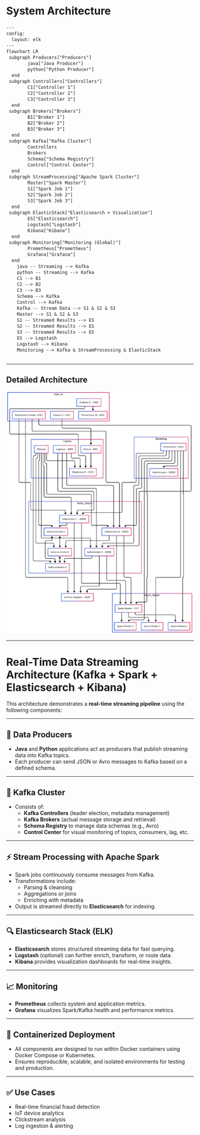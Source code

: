 # System Architecture

```mermaid
---
config:
  layout: elk
---
flowchart LR
 subgraph Producers["Producers"]
        java["Java Producer"]
        python["Python Producer"]
  end
 subgraph Controllers["Controllers"]
        C1["Controller 1"]
        C2["Controller 2"]
        C3["Controller 3"]
  end
 subgraph Brokers["Brokers"]
        B1["Broker 1"]
        B2["Broker 2"]
        B3["Broker 3"]
  end
 subgraph Kafka["Kafka Cluster"]
        Controllers
        Brokers
        Schema["Schema Registry"]
        Control["Control Center"]
  end
 subgraph StreamProcessing["Apache Spark Cluster"]
        Master["Spark Master"]
        S1["Spark Job 1"]
        S2["Spark Job 2"]
        S3["Spark Job 3"]
  end
 subgraph ElasticStack["Elasticsearch + Visualization"]
        ES["Elasticsearch"]
        Logstash["Logstash"]
        Kibana["Kibana"]
  end
 subgraph Monitoring["Monitoring (Global)"]
        Prometheus["Prometheus"]
        Grafana["Grafana"]
  end
    java -- Streaming --> Kafka
    python -- Streaming --> Kafka
    C1 --> B1
    C2 --> B2
    C3 --> B3
    Schema --> Kafka
    Control --> Kafka
    Kafka -- Stream Data --> S1 & S2 & S3
    Master --> S1 & S2 & S3
    S1 -- Streamed Results --> ES
    S2 -- Streamed Results --> ES
    S3 -- Streamed Results --> ES
    ES --> Logstash
    Logstash --> Kibana
    Monitoring --> Kafka & StreamProcessing & ElasticStack


```
---

## Detailed Architecture

<img src="architecture.png">

---

# Real-Time Data Streaming Architecture (Kafka + Spark + Elasticsearch + Kibana)

This architecture demonstrates a **real-time streaming pipeline** using the following components:

---

## 🔄 Data Producers

- **Java** and **Python** applications act as producers that publish streaming data into Kafka topics.
- Each producer can send JSON or Avro messages to Kafka based on a defined schema.

---

## 🧠 Kafka Cluster

- Consists of:
  - **Kafka Controllers** (leader election, metadata management)
  - **Kafka Brokers** (actual message storage and retrieval)
  - **Schema Registry** to manage data schemas (e.g., Avro)
  - **Control Center** for visual monitoring of topics, consumers, lag, etc.

---

## ⚡ Stream Processing with Apache Spark

- Spark jobs continuously consume messages from Kafka.
- Transformations include:
  - Parsing & cleansing
  - Aggregations or joins
  - Enriching with metadata
- Output is streamed directly to **Elasticsearch** for indexing.

---

## 🔍 Elasticsearch Stack (ELK)

- **Elasticsearch** stores structured streaming data for fast querying.
- **Logstash** (optional) can further enrich, transform, or route data.
- **Kibana** provides visualization dashboards for real-time insights.

---

## 📈 Monitoring

- **Prometheus** collects system and application metrics.
- **Grafana** visualizes Spark/Kafka health and performance metrics.

---

## 🐳 Containerized Deployment

- All components are designed to run within Docker containers using Docker Compose or Kubernetes.
- Ensures reproducible, scalable, and isolated environments for testing and production.

---

## ✅ Use Cases

- Real-time financial fraud detection
- IoT device analytics
- Clickstream analysis
- Log ingestion & alerting


